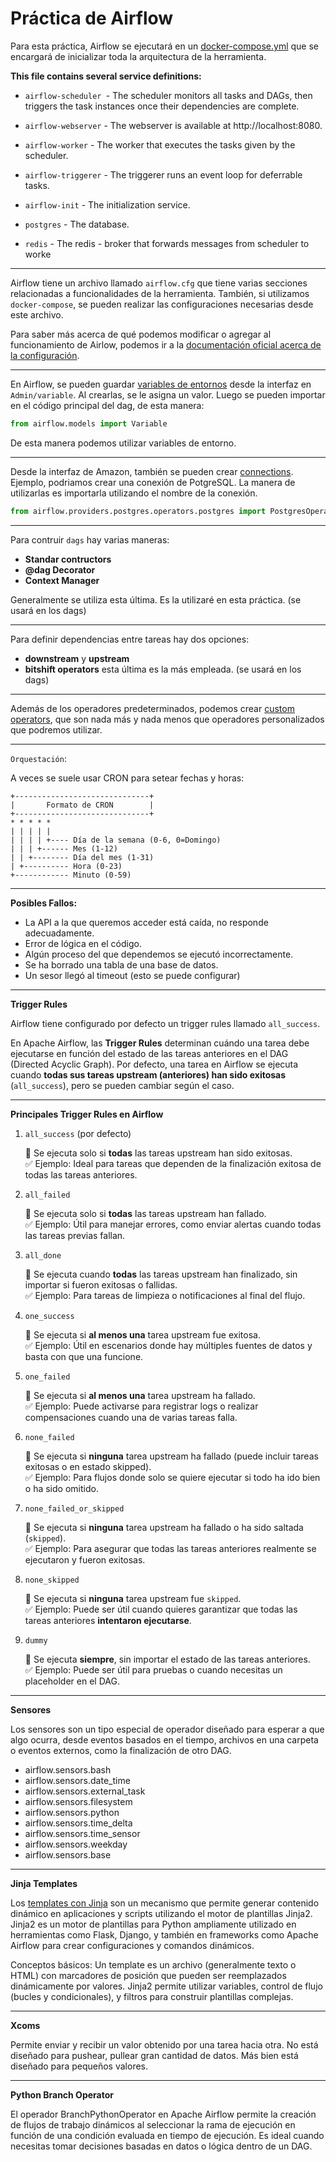 # **Práctica de Airflow**
Para esta práctica, Airflow se ejecutará en un [docker-compose.yml](https://airflow.apache.org/docs/apache-airflow/stable/howto/docker-compose/index.html) que se encargará de inicializar toda la arquitectura de la herramienta.

**This file contains several service definitions:**

- `airflow-scheduler `- The scheduler monitors all tasks and DAGs, then triggers the task instances once their dependencies are complete.

- `airflow-webserver` - The webserver is available at http://localhost:8080.

- `airflow-worker` - The worker that executes the tasks given by the scheduler.

- `airflow-triggerer` - The triggerer runs an event loop for deferrable tasks.

- `airflow-init` - The initialization service.

- `postgres` - The database.

- `redis` - The redis - broker that forwards messages from scheduler to worke

---

Airflow tiene un archivo llamado `airflow.cfg` que tiene varias secciones relacionadas a funcionalidades de la herramienta. 
También, si utilizamos `docker-compose`, se pueden realizar las configuraciones necesarias desde este archivo.

Para saber más acerca de qué podemos modificar o agregar al funcionamiento de Airlow, podemos ir a la [documentación oficial acerca de la configuración](https://airflow.apache.org/docs/apache-airflow/stable/configurations-ref.html).

---

En Airflow, se pueden guardar [variables de entornos](https://airflow.apache.org/docs/apache-airflow/stable/howto/variable.html) desde la interfaz en `Admin/variable`. Al crearlas, se le asigna un valor. Luego se pueden importar en el código principal del dag, de esta manera:
```py
from airflow.models import Variable
```
De esta manera podemos utilizar variables de entorno.

---

Desde la interfaz de Amazon, también se pueden crear [connections](https://airflow.apache.org/docs/apache-airflow/1.10.9/howto/connection/index.html). Ejemplo, podriamos crear una conexión de PotgreSQL. La manera de utilizarlas es importarla utilizando el nombre de la conexión.
```py
from airflow.providers.postgres.operators.postgres import PostgresOperator
```

---

Para contruir `dags` hay varias maneras:
- **Standar contructors**
- **@dag Decorator**
- **Context Manager**

Generalmente se utiliza esta última. Es la utilizaré en esta práctica. (se usará en los dags)

---

Para definir dependencias entre tareas hay dos opciones:

- **downstream** y **upstream**
- **bitshift operators** esta última es la más empleada. (se usará en los dags)

---

Además de los operadores predeterminados, podemos crear [custom operators](https://airflow.apache.org/docs/apache-airflow/stable/howto/custom-operator.html#creating-a-custom-operator), que son nada más y nada menos que operadores personalizados que podremos utilizar.

---

`Orquestación`:

A veces se suele usar CRON para setear fechas y horas:

```plaintext
+------------------------------+
|       Formato de CRON        |
+------------------------------+
* * * * *
| | | | |
| | | | +---- Día de la semana (0-6, 0=Domingo)
| | | +------ Mes (1-12)
| | +-------- Día del mes (1-31)
| +---------- Hora (0-23)
+------------ Minuto (0-59)
```

---

**Posibles Fallos:**
- La API a la que queremos acceder está caída, no responde adecuadamente.
- Error de lógica en el código.
- Algún proceso del que dependemos se ejecutó incorrectamente.
- Se ha borrado una tabla de una base de datos.
- Un sesor llegó al timeout (esto se puede configurar)

---

**Trigger Rules**

Airflow tiene configurado por defecto un trigger rules llamado `all_success`.

En Apache Airflow, las **Trigger Rules** determinan cuándo una tarea debe ejecutarse en función del estado de las tareas anteriores en el DAG (Directed Acyclic Graph). Por defecto, una tarea en Airflow se ejecuta cuando **todas sus tareas upstream (anteriores) han sido exitosas** (`all_success`), pero se pueden cambiar según el caso.

---

**Principales Trigger Rules en Airflow**

1. `all_success` (por defecto)

   📌 Se ejecuta solo si **todas** las tareas upstream han sido exitosas.  
   ✅ Ejemplo: Ideal para tareas que dependen de la finalización exitosa de todas las tareas anteriores.  

2. `all_failed` 

   📌 Se ejecuta solo si **todas** las tareas upstream han fallado.  
   ✅ Ejemplo: Útil para manejar errores, como enviar alertas cuando todas las tareas previas fallan.  

3. `all_done`

   📌 Se ejecuta cuando **todas** las tareas upstream han finalizado, sin importar si fueron exitosas o fallidas.  
   ✅ Ejemplo: Para tareas de limpieza o notificaciones al final del flujo.  

4. `one_success`

   📌 Se ejecuta si **al menos una** tarea upstream fue exitosa.  
   ✅ Ejemplo: Útil en escenarios donde hay múltiples fuentes de datos y basta con que una funcione.  

5. `one_failed`

   📌 Se ejecuta si **al menos una** tarea upstream ha fallado.  
   ✅ Ejemplo: Puede activarse para registrar logs o realizar compensaciones cuando una de varias tareas falla.  

6. `none_failed`

   📌 Se ejecuta si **ninguna** tarea upstream ha fallado (puede incluir tareas exitosas o en estado skipped).  
   ✅ Ejemplo: Para flujos donde solo se quiere ejecutar si todo ha ido bien o ha sido omitido.  

7. `none_failed_or_skipped`

   📌 Se ejecuta si **ninguna** tarea upstream ha fallado o ha sido saltada (`skipped`).  
   ✅ Ejemplo: Para asegurar que todas las tareas anteriores realmente se ejecutaron y fueron exitosas.  

8. `none_skipped`

   📌 Se ejecuta si **ninguna** tarea upstream fue `skipped`.  
   ✅ Ejemplo: Puede ser útil cuando quieres garantizar que todas las tareas anteriores **intentaron ejecutarse**.  

9. `dummy`

   📌 Se ejecuta **siempre**, sin importar el estado de las tareas anteriores.  
   ✅ Ejemplo: Puede ser útil para pruebas o cuando necesitas un placeholder en el DAG.  

---

**Sensores**

Los sensores son un tipo especial de operador diseñado para esperar a que algo ocurra, desde eventos basados en el tiempo, archivos en una carpeta o eventos externos, como la finalización de otro DAG.

- airflow.sensors.bash
- airflow.sensors.date_time
- airflow.sensors.external_task
- airflow.sensors.filesystem
- airflow.sensors.python
- airflow.sensors.time_delta
- airflow.sensors.time_sensor
- airflow.sensors.weekday
- airflow.sensors.base

---

**Jinja Templates**

Los [templates con Jinja](https://airflow.apache.org/docs/apache-airflow/stable/templates-ref.html) son un mecanismo que permite generar contenido dinámico en aplicaciones y scripts utilizando el motor de plantillas Jinja2. Jinja2 es un motor de plantillas para Python ampliamente utilizado en herramientas como Flask, Django, y también en frameworks como Apache Airflow para crear configuraciones y comandos dinámicos.

Conceptos básicos:
Un template es un archivo (generalmente texto o HTML) con marcadores de posición que pueden ser reemplazados dinámicamente por valores. Jinja2 permite utilizar variables, control de flujo (bucles y condicionales), y filtros para construir plantillas complejas.

---

**Xcoms**

Permite enviar y recibir un valor obtenido por una tarea hacia otra. No está diseñado para pushear, pullear gran cantidad de datos. Más bien está diseñado para pequeños valores.

---

**Python Branch Operator**

El operador BranchPythonOperator en Apache Airflow permite la creación de flujos de trabajo dinámicos al seleccionar la rama de ejecución en función de una condición evaluada en tiempo de ejecución. Es ideal cuando necesitas tomar decisiones basadas en datos o lógica dentro de un DAG.